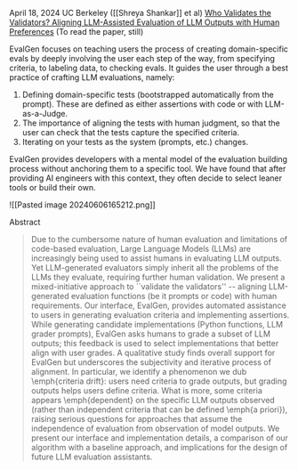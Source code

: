 April 18, 2024
UC Berkeley ([[Shreya Shankar]] et al)
[Who Validates the Validators? Aligning LLM-Assisted Evaluation of LLM Outputs with Human Preferences](https://arxiv.org/abs/2404.12272)
(To read the paper, still)

EvalGen focuses on teaching users the process of creating domain-specific evals by deeply involving the user each step of the way, from specifying criteria, to labeling data, to checking evals. It guides the user through a best practice of crafting LLM evaluations, namely:

1. Defining domain-specific tests (bootstrapped automatically from the prompt). These are defined as either assertions with code or with LLM-as-a-Judge.
2. The importance of aligning the tests with human judgment, so that the user can check that the tests capture the specified criteria.
3. Iterating on your tests as the system (prompts, etc.) changes. 

EvalGen provides developers with a mental model of the evaluation building process without anchoring them to a specific tool. We have found that after providing AI engineers with this context, they often decide to select leaner tools or build their own.

![[Pasted image 20240606165212.png]]

Abstract
> Due to the cumbersome nature of human evaluation and limitations of code-based evaluation, Large Language Models (LLMs) are increasingly being used to assist humans in evaluating LLM outputs. Yet LLM-generated evaluators simply inherit all the problems of the LLMs they evaluate, requiring further human validation. We present a mixed-initiative approach to ``validate the validators'' -- aligning LLM-generated evaluation functions (be it prompts or code) with human requirements. Our interface, EvalGen, provides automated assistance to users in generating evaluation criteria and implementing assertions. While generating candidate implementations (Python functions, LLM grader prompts), EvalGen asks humans to grade a subset of LLM outputs; this feedback is used to select implementations that better align with user grades. A qualitative study finds overall support for EvalGen but underscores the subjectivity and iterative process of alignment. In particular, we identify a phenomenon we dub \emph{criteria drift}: users need criteria to grade outputs, but grading outputs helps users define criteria. What is more, some criteria appears \emph{dependent} on the specific LLM outputs observed (rather than independent criteria that can be defined \emph{a priori}), raising serious questions for approaches that assume the independence of evaluation from observation of model outputs. We present our interface and implementation details, a comparison of our algorithm with a baseline approach, and implications for the design of future LLM evaluation assistants.
